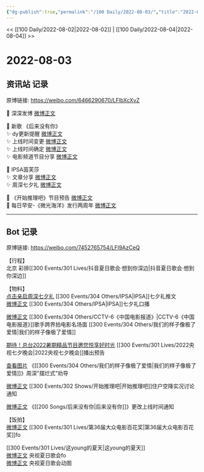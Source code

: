 ```yaml
---
{"dg-publish":true,"permalink":"/100 Daily/2022-08-03/","title":"2022-08-03","created":"2022-12-07T15:38:08.000+08:00","updated":"2023-01-09T19:14:36.395+08:00"}
---
```



<< [[100 Daily/2022-08-02\|2022-08-02]] | [[100 Daily/2022-08-04\|2022-08-04]] >>

# 2022-08-03

## 资讯站 记录

原博链接: https://weibo.com/6466290670/LFlbXcXvZ

🌟 深深发博 [微博正文](https://m.weibo.cn/6466290670/4798169852418065)

🌟 新歌 《后来没有你》  
✨ dy更新提醒 [微博正文](https://m.weibo.cn/6466290670/4798525466739577)  
✨ 上线时间变更 [微博正文](https://m.weibo.cn/6466290670/4798329953976398)  
✨ 上线时间确定 [微博正文](https://m.weibo.cn/6466290670/4798524493401331)  
✨ 电影频道节目分享 [微博正文](https://m.weibo.cn/6466290670/4798401219143580)

🌟 IPSA茵芙莎  
✨ 文章分享 [微博正文](https://m.weibo.cn/6466290670/4798373243393187)  
✨ 周深七夕礼 [微博正文](https://m.weibo.cn/6466290670/4798400522618815)

🌟 《开始推理吧》节目预告 [微博正文](https://m.weibo.cn/6466290670/4798430679931780)  
🌟 每日早安-《微光海洋》发行两周年 [微博正文](https://m.weibo.cn/6466290670/4798301348826373)

---
## Bot 记录

原博链接: https://weibo.com/7452765754/LFl9AzCeQ

【行程】  
北京 彩排[[300 Events/301 Lives/抖音夏日歌会·想到你深边\|抖音夏日歌会·想到你深边]]

【物料】  
[点击亲启周深七夕礼](https://weibo.cn/sinaurl?u=https%3A%2F%2Fmp.weixin.qq.com%2Fs%3F__biz%3DMzA3MDI4ODkyOQ%3D%3D%26mid%3D2684171526%26idx%3D1%26sn%3Ddf2361c8a360cf3fb79d388ac1fde920) [[300 Events/304 Others/IPSA\|IPSA]]七夕礼推文  
[微博正文](https://m.weibo.cn/1851789841/4798385717249393) [[300 Events/304 Others/IPSA\|IPSA]]七夕礼口播

[微博正文](https://m.weibo.cn/1261788454/4798124767846032) [[300 Events/304 Others/CCTV-6《中国电影报道》\|CCTV-6《中国电影报道》]]歌手跨界拍电影名场面 [[300 Events/304 Others/我们的样子像极了爱情\|我们的样子像极了爱情]]

[期待！总台2022暑期精品节目邀您悦享好时光](https://weibo.cn/sinaurl?u=https%3A%2F%2Fmp.weixin.qq.com%2Fs%2FtcowBU9BHlvqvxGOVhQaVg) [[300 Events/301 Lives/2022央视七夕晚会\|2022央视七夕晚会]]播出预告

[查看图片](https://wx4.sinaimg.cn/large/0088n2Pggy1h4u05t3wkcj30u01hdgpe.jpg) 《[[300 Events/304 Others/我们的样子像极了爱情\|我们的样子像极了爱情]]》周深"摆烂式"劝导

[微博正文](https://m.weibo.cn/2162247381/4798425432069505) [[300 Events/302 Shows/开始推理吧\|开始推理吧]]住户空降实况讨论通知

[微博正文](https://m.weibo.cn/5248300719/4797943405875711) 《[[200 Songs/后来没有你\|后来没有你]]》更改上线时间通知

【饭拍】  
[微博正文](https://m.weibo.cn/5993403501/4797774992770143) [[300 Events/301 Lives/第36届大众电影百花奖\|第36届大众电影百花奖]]fo

[[300 Events/301 Lives/这young的夏天\|这young的夏天]]  
[微博正文](https://m.weibo.cn/2284245305/4798481019441960) 央视夏日歌会fo  
[微博正文](https://m.weibo.cn/3246571812/4798468612948775) 央视夏日歌会动图

